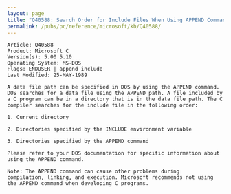 ```yaml
---
layout: page
title: "Q40588: Search Order for Include Files When Using APPEND Command"
permalink: /pubs/pc/reference/microsoft/kb/Q40588/
---
```


	Article: Q40588
	Product: Microsoft C
	Version(s): 5.00 5.10
	Operating System: MS-DOS
	Flags: ENDUSER | append include
	Last Modified: 25-MAY-1989
	
	A data file path can be specified in DOS by using the APPEND command.
	DOS searches for a data file using the APPEND path. A file included by
	a C program can be in a directory that is in the data file path. The C
	compiler searches for the include file in the following order:
	
	1. Current directory
	
	2. Directories specified by the INCLUDE environment variable
	
	3. Directories specified by the APPEND command
	
	Please refer to your DOS documentation for specific information about
	using the APPEND command.
	
	Note: The APPEND command can cause other problems during
	compilation, linking, and execution. Microsoft recommends not using
	the APPEND command when developing C programs.

